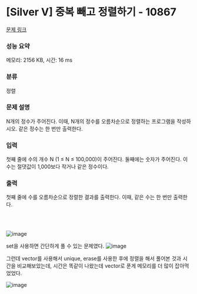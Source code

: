 # [Silver V] 중복 빼고 정렬하기 - 10867 

[문제 링크](https://www.acmicpc.net/problem/10867) 

### 성능 요약

메모리: 2156 KB, 시간: 16 ms

### 분류

정렬

### 문제 설명

<p>N개의 정수가 주어진다. 이때, N개의 정수를 오름차순으로 정렬하는 프로그램을 작성하시오. 같은 정수는 한 번만 출력한다.</p>

### 입력 

 <p>첫째 줄에 수의 개수 N (1 ≤ N ≤ 100,000)이 주어진다. 둘째에는 숫자가 주어진다. 이 수는 절댓값이 1,000보다 작거나 같은 정수이다.</p>

### 출력 

 <p>첫째 줄에 수를 오름차순으로 정렬한 결과를 출력한다. 이때, 같은 수는 한 번만 출력한다.</p>

<br> <br>

![image](https://user-images.githubusercontent.com/75931369/232962208-932d7cae-bf2b-44c8-9343-d49d694a4e43.png)

<hr4> set을 사용하면 간단하게 풀 수 있는 문제였다. </hr4>
![image](https://user-images.githubusercontent.com/75931369/232962291-e0fd0d32-7dec-4607-b822-bfe6929c161f.png)


<p> 그런데 vector를 사용해서 unique, erase를 사용한 후에 정렬을 해서 풀어본 것과 시간을 비교해보았는데, 시간은 똑같이 나왔는데 vector로 푼게 메모리를 더 많이 잡아먹었었다. </p>


![image](https://user-images.githubusercontent.com/75931369/232962509-0392692e-248c-4866-86c3-3828e519a823.png)
